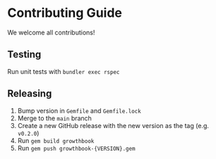 # Contributing Guide

We welcome all contributions!

## Testing

Run unit tests with `bundler exec rspec`

## Releasing

1. Bump version in `Gemfile` and `Gemfile.lock`
2. Merge to the `main` branch
3. Create a new GitHub release with the new version as the tag (e.g. `v0.2.0`)
4. Run `gem build growthbook`
5. Run `gem push growthbook-{VERSION}.gem`